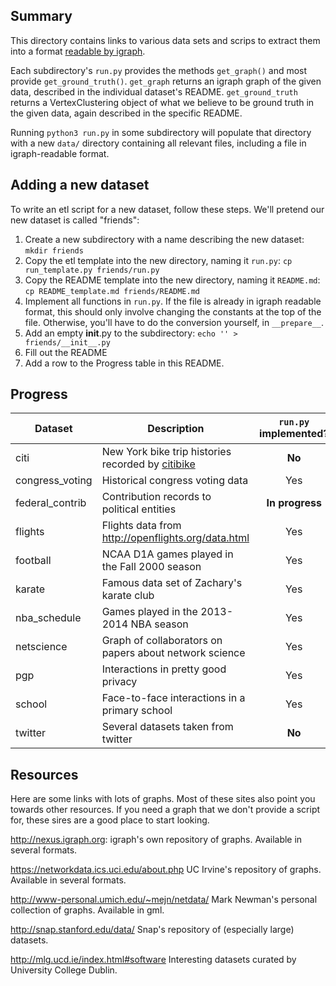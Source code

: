 ## Summary

This directory contains links to various data sets and scrips to extract them into a format [readable by igraph](http://igraph.org/python/doc/tutorial/tutorial.html#igraph-and-the-outside-world). 

Each subdirectory's `run.py` provides the methods `get_graph()` and most provide `get_ground_truth()`. `get_graph` returns an igraph graph of the given data, described in the individual dataset's README. `get_ground_truth` returns a VertexClustering object of what we believe to be ground truth in the given data, again described in the specific README.

Running `python3 run.py` in some subdirectory will populate that directory with a new `data/` directory containing all relevant files, including a file in igraph-readable format.


## Adding a new dataset

To write an etl script for a new dataset, follow these steps. We'll pretend our new dataset is called "friends":

1. Create a new subdirectory with a name describing the new dataset: `mkdir friends`
2. Copy the etl template into the new directory, naming it `run.py`: `cp run_template.py friends/run.py`
2. Copy the README template into the new directory, naming it `README.md`: `cp README_template.md friends/README.md`
4. Implement all functions in `run.py`. If the file is already in igraph readable format, this should only involve changing the constants at the top of the file. Otherwise, you'll have to do the conversion yourself, in `__prepare__`.
5. Add an empty __init__.py to the subdirectory: `echo '' > friends/__init__.py`
5. Fill out the README
6. Add a row to the Progress table in this README.

## Progress
| Dataset | Description | `run.py` implemented? | README written? | Ground Truth implemented?
| ------- | ------------|:---------------------:|:---------------:|:----:|
| citi | New York bike trip histories recorded by [citibike](http://www.citibikenyc.com/system-data) | **No** | **In Progress** | **No** |
| congress_voting | Historical congress voting data | Yes | Yes | Yes |
| federal_contrib | Contribution records to political entities | **In progress** | **No** | **No** |
| flights | Flights data from <http://openflights.org/data.html> | Yes | Yes | Yes |
| football | NCAA D1A games played in the Fall 2000 season | Yes | Yes | Yes |
| karate | Famous data set of Zachary's karate club | Yes | Yes | **No** |
| nba_schedule | Games played in the 2013-2014 NBA season | Yes | Yes | Yes |
| netscience | Graph of collaborators on papers about network science | Yes | **No** | **No** |
| pgp | Interactions in pretty good privacy | Yes | **No** | **No** |
| school | Face-to-face interactions in a primary school | Yes | **No** | **No** |
| twitter | Several datasets taken from twitter | **No** | **No** | **No** |

## Resources
Here are some links with lots of graphs. Most of these sites also point you towards other resources. If you need a graph that we don't provide a script for, these sires are a good place to start looking.

<http://nexus.igraph.org>: igraph's own repository of graphs. Available in several formats.

<https://networkdata.ics.uci.edu/about.php> UC Irvine's repository of graphs. Available in several formats.

<http://www-personal.umich.edu/~mejn/netdata/> Mark Newman's personal collection of graphs. Available in gml.

<http://snap.stanford.edu/data/> Snap's repository of (especially large) datasets. 

<http://mlg.ucd.ie/index.html#software> Interesting datasets curated by University College Dublin.